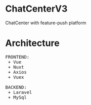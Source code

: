 # ChatCenterV3
ChatCenter with feature-push platform

# Architecture

<pre>
FRONTEND:
 + Vue
 + Nuxt
 + Axios
 + Vuex

BACKEND:
 + Laravel
 + MySql
</pre>
